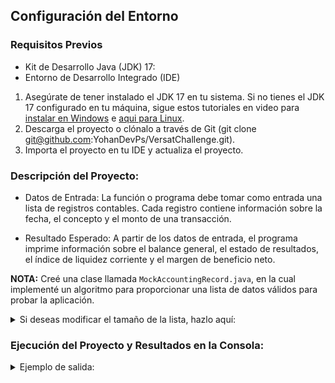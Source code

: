 ## Configuración del Entorno

### Requisitos Previos
- Kit de Desarrollo Java (JDK) 17:
- Entorno de Desarrollo Integrado (IDE)
  
1. Asegúrate de tener instalado el JDK 17 en tu sistema. Si no tienes el JDK 17 configurado en tu máquina, sigue estos tutoriales en video para [instalar en Windows](https://www.youtube.com/watch?v=QekeJBShCy4) e [aqui para Linux](https://www.youtube.com/watch?v=iHZ4b1twvlg).
2. Descarga el proyecto o clónalo a través de Git (git clone git@github.com:YohanDevPs/VersatChallenge.git).
3. Importa el proyecto en tu IDE y actualiza el proyecto.

### Descripción del Proyecto:

- Datos de Entrada: La función o programa debe tomar como entrada una lista de registros contables. Cada registro contiene información sobre la fecha, el concepto y el monto de una transacción.

- Resultado Esperado: A partir de los datos de entrada, el programa imprime información sobre el balance general, el estado de resultados, el índice de liquidez corriente y el margen de beneficio neto.

**NOTA:** Creé una clase llamada `MockAccountingRecord.java`, en la cual implementé un algoritmo para proporcionar una lista de datos válidos para probar la aplicación.

<details>
  <summary>Si deseas modificar el tamaño de la lista, hazlo aquí:</summary>

  ![print](https://github.com/YohanDevPs/VersatChallenge/assets/87953006/3e453b91-e605-4df4-af66-e6614b8dda9a)

</details>

### Ejecución del Proyecto y Resultados en la Consola:

<details>
  <summary>Ejemplo de salida:</summary>
  
```
 ---- BALANCE GENERAL ---- 
Activos Currientes
Efectivos: $ 1.038.117,47
Dinero actual: $ 1.063.707,34
Cuentas para recibir: $ 1.014.489,89
Total Activos Currientes: $ 3.116.314,70 

Activos fijos
Activos diferidos: $ 1.038.907,22
Propriedades: $ 1.057.698,02
Equipos: $ 1.044.842,03
Total Activos fijos: $ 3.141.447,27 

TOTAL ACTIVOS: $ 6.257.761,97

Passivos currientes
Provisión de reserva: $ 1.066.548,72
Factura para pagar: $ 1.004.701,60
Impuesto: $ 1.032.775,92
Total Passivos currientes: $ 3.104.026,24 

Passivos a largo plazo
Arrendamientos financieros: $ 1.040.846,17
Bonificaciones: $ 1.025.003,17
Préstamo a largo plazo: $ 1.044.745,75
Total Passivos a largo plazo: $ 3.110.595,09 

TOTAL PASSIVO: $ 6.214.621,33


----- ESTATO DE RESULTADO -----
Ingressos totales: $ 6.257.761,97
Gastos totales: $ 6.214.621,33
Beneficio neto: $ 43.140,64


---- ANÁLISE DE LIQUIDEZ ----
Liquidez Corrente: 1,00 o 100%


---- ANÁLISIS DE RENTABILIDAD ----
Margem de benefício neto: 1.00%
```

</details>


